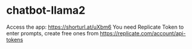 ﻿# chatbot-llama2

Access the app: https://shorturl.at/uXbm6
You need Replicate Token to enter prompts, create free ones from https://replicate.com/account/api-tokens

